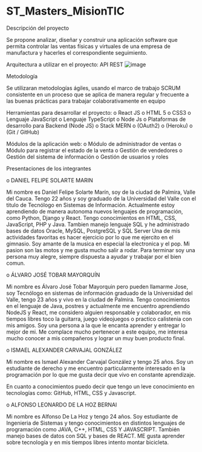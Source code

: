 # ST_Masters_MisionTIC

Descripción del proyecto

Se propone analizar, diseñar y construir una aplicación software que permita controlar las ventas físicas y virtuales de una empresa de manufactura y hacerles el correspondiente seguimiento.

Arquitectura a utilizar en el proyecto:
API REST
![image](https://user-images.githubusercontent.com/90301382/133475058-33195f5b-db13-427f-bc5c-ed43143fc67d.png)

Metodología

Se utilizaran metodologías ágiles, usando el marco de trabajo SCRUM consistente en un proceso que se aplica de manera regular y frecuente a las buenas prácticas para trabajar colaborativamente en equipo

Herramientas para desarrollar el proyecto:
o React JS
o HTML 5
o CSS3
o Lenguaje JavaScript
o Lenguaje TypeScript
o Node Js
o Plataformas de desarrollo para Backend (Node JS)
o Stack MERN
o (OAuth2)
o (Heroku)
o (Git / GitHub)

Módulos de la aplicación web:
o Módulo de administrador de ventas
o Módulo para registrar el estado de la venta
o Gestión de vendedores
o Gestión del sistema de información
o Gestión de usuarios y roles

Presentaciones de los integrantes

o DANIEL FELIPE SOLARTE MARIN

Mi nombre es Daniel Felipe Solarte Marín, soy de la ciudad de Palmira, Valle del Cauca.
Tengo 22 años y soy graduado de la Universidad del Valle con el titulo de Tecnólogo en Sistemas de Información.
Actualmente estoy aprendiendo de manera autonoma nuevos lenguajes de programación, como Python, Django y React. Tengo conocimientos en HTML, CSS, JavaScript, PHP y Java. Tambien manejo lenguaje SQL y he administrado bases de datos Oracle, MySQL, PostgreSQL y SQL Server
Una de mis actividades favoritas es hacer ejercicio por lo que me ejercito en el gimnasio.
Soy amante de la musica en especial la electronica y el pop.
Mi pasion son las motos y me gusta mucho salir a rodar.
Para terminar soy una persona muy alegre, siempre dispuesta a ayudar y trabajar por el bien comun.

o ÁLVARO JOSÉ TOBAR MAYORQUÍN

Mi nombre es Álvaro José Tobar Mayorquin pero pueden llamarme Jose, soy Tecnólogo en sistemas de información graduado de la Universidad del Valle, tengo 23 años y vivo en la ciudad de Palmira.
Tengo conocimientos en el lenguaje de Java, postres y actualmente me encuentro aprendiendo NodeJS y React, me considero alguien responsable y colaborador, en mis tiempos libres toco la guitarra, juego videojuegos o practico calistenia con mis amigos.
Soy una persona a la que le encanta aprender y entregar lo mejor de mi. Me complace mucho pertenecer a este equipo, me interesa mucho conocer a mis compañeros y lograr un muy buen producto final.

o ISMAEL ALEXANDER CARVAJAL GONZÁLEZ

Mi nombre es Ismael Alexander Carvajal González y tengo 25 años.
Soy un estudiante de derecho y me encuentro
particularmente interesado en la programación por lo que me gusta decir
que vivo en constante aprendizaje.

En cuanto a conocimientos puedo decir que tengo un leve conocimiento
en tecnologías como: GitHub, HTML, CSS y Javascript. 

o ALFONSO LEONARDO DE LA HOZ BERNAl

Mi nombre es Alfonso De La Hoz y tengo 24 años. Soy estudiante de Ingenieria de Sistemas y tengo conocimientos en distintos lenguajes de programación como JAVA, C++, HTML, CSS Y JAVASCRIPT. También manejo bases de datos con SQL y bases de REACT. ME gusta aprender sobre tecnología y en mis tiempos libres intento montar bicicleta.
